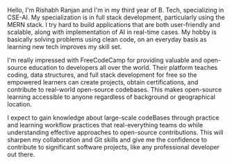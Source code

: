 Hello, I'm Rishabh Ranjan and I'm in my third year of B. Tech, specializing in CSE-AI. My specialization is in full stack development, particularly using the MERN stack. I try hard to build applications that are both user-friendly and scalable, along with implementation of AI in real-time cases. My hobby is basically solving problems using clean code, on an everyday basis as learning new tech improves my skill set.

I'm really impressed with FreeCodeCamp for providing valuable and open-source education to developers all over the world. Their platform teaches coding, data structures, and full stack development for free so the empowered learners can create projects, obtain certifications, and contribute to real-world open-source codebases. This makes open-source learning accessible to anyone regardless of background or geographical location.

I expect to gain knowledge about large-scale codeBases through practice and learning workflow practices that real-everything teams do while understanding effective approaches to open-source contributions. This will sharpen my collaboration and Git skills and give me the confidence to contribute to significant software projects, like any professional developer out there.